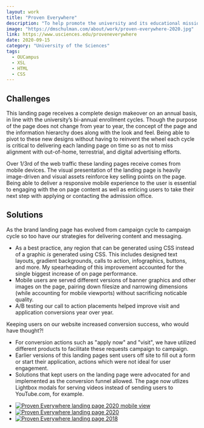 ```yaml
---
layout: work
title: "Proven Everywhere"
description: "To help promote the university and its educational mission to prospective students, USciences maintains a continually updated brand landing page: Proven Everywhere. The webpage serves as a gateway for audiences interested in enrolling at USciences but also acts as a digital companion piece to the university's marketing presence on television, radio, streaming media, billboards, and physical mailings. Given this relationship, the design and messaging of Proven Everywhere is updated on a consistent basis in order to align it with the university's evolving marketing efforts."
image: "https://dmschulman.com/about/work/proven-everywhere-2020.jpg"
link: https://www.usciences.edu/proveneverywhere
date: 2020-09-15
category: "University of the Sciences" 
tags: 
  - OUCampus
  - XSL
  - HTML
  - CSS
---
```


## Challenges

This landing page receives a complete design makeover on an annual basis, in line with the university’s bi-annual enrollment cycles. Though the purpose of the page does not change from year to year, the concept of the page and the information hierarchy does along with the look and feel. Being able to pivot to these new designs without having to reinvent the wheel each cycle is critical to delivering each landing page on time so as not to miss alignment with out-of-home, terrestrial, and digital advertising efforts.

Over 1/3rd of the web traffic these landing pages receive comes from mobile devices. The visual presentation of the landing page is heavily image-driven and visual assets reinforce key selling points on the page. Being able to deliver a responsive mobile experience to the user is essential to engaging with the on page content as well as enticing users to take their next step with applying or contacting the admission office.

## Solutions

As the brand landing page has evolved from campaign cycle to campaign cycle so too have our strategies for delivering content and messaging.

* As a best practice, any region that can be generated using CSS instead of a graphic _is_ generated using CSS. This includes designed text layouts, gradient backgrounds, calls to action, infographics, buttons, and more. My spearheading of this improvement accounted for the single biggest increase of on page performance.
* Mobile users are served different versions of banner graphics and other images on the page, pairing down filesize and narrowing dimensions (while accounting for mobile viewports) without sacrificing noticable quality.
* A/B testing our call to action placements helped improve visit and application conversions year over year.

Keeping users on our website increased conversion success, who would have thought?!

* For conversion actions such as "apply now" and "visit", we have utilized different products to facilitate these requests campaign to campaign.
* Earlier versions of this landing pages sent users off site to fill out a form or start their application, actions which were not ideal for user engagement.
* Solutions that kept users on the landing page were advocated for and implemented as the conversion funnel allowed. The page now utlizes Lightbox modals for serving videos instead of sending users to YouTube.com, for example. 

<ul class="pictures">
  <li>
    <a href="https://dmschulman.com/about/work/proven-everywhere-2020-mobile.jpg" title="Proven Everywhere landing page 2020 mobile view" target="_blank">
      <img src="https://dmschulman.com/about/work/proven-everywhere-2020-mobile.jpg" alt="Proven Everywhere landing page 2020 mobile view">
    </a>
  </li>
  <li>
    <a href="https://dmschulman.com/about/work/proven-everywhere-2020-full.jpg" title="Proven Everywhere landing page 2020" target="_blank">
      <img src="https://dmschulman.com/about/work/proven-everywhere-2020-full.jpg" alt="Proven Everywhere landing page 2020">
    </a>
  </li>
  <li>
    <a href="https://dmschulman.com/about/work/proven-everywhere-2018-full.jpg" title="Proven Everywhere landing page 20218" target="_blank">
      <img src="https://dmschulman.com/about/work/proven-everywhere-2018-full.jpg" alt="Proven Everywhere landing page 2018">
    </a>
  </li>
</ul>
